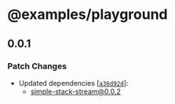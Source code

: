 # @examples/playground

## 0.0.1

### Patch Changes

- Updated dependencies [[`a36d92d`](https://github.com/bholmesdev/simple-stack/commit/a36d92d24c36d00f6fd547930bb2483da817e2ef)]:
  - simple-stack-stream@0.0.2
